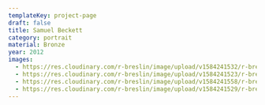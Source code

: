 ```yaml
---
templateKey: project-page
draft: false
title: Samuel Beckett
category: portrait
material: Bronze
year: 2012
images:
  - https://res.cloudinary.com/r-breslin/image/upload/v1584241532/r-breslin-cloudinary/WORK/PORTRAIT/samuel-beckett/samuel-beckett_samuel-beckett-01_ic8tmo.jpg
  - https://res.cloudinary.com/r-breslin/image/upload/v1584241523/r-breslin-cloudinary/WORK/PORTRAIT/samuel-beckett/samuel-beckett_samuel-beckett-03_retjr8.jpg
  - https://res.cloudinary.com/r-breslin/image/upload/v1584241558/r-breslin-cloudinary/WORK/PORTRAIT/samuel-beckett/samuel-beckett_samuel-beckett-04_qzzna6.jpg
  - https://res.cloudinary.com/r-breslin/image/upload/v1584241529/r-breslin-cloudinary/WORK/PORTRAIT/samuel-beckett/samuel-beckett_samuel-beckett-02_eisyq2.jpg
---
```

